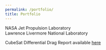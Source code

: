 ```yaml
---
permalink: /portfolio/
title: Portfolio
---
```



NASA Jet Propulsion Laboratory  
Lawrence Livermore National Laboratory

CubeSat Differential Drag
Report available [here](http://jdwapman.github.io/jdwapman/assets/papers/cubesat_control.pdf)